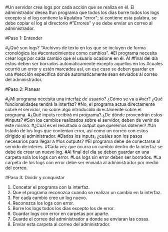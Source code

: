 #Un servidor crea logs por cada acción que se realiza en él. El administrador desea
#un programa que todos los días borre todos los logs excepto si el log contiene la
#palabra "error"; si contiene esta palabra, se debe copiar el log al directorio #"Errores" y se debe enviar un correo al administrador.

#Paso 1: Entender

#¿Qué son logs? "Archivos de texto en los que se incluyen de forma cronológica los #acontecimientos como cambios".
#El programa necesita  crear logs por cada cambio que el usuario ocasione en él. Al #final del día estos deben ser borrados automaticamente excepto aquellos en los #cuales ocurrió un error y estén marcados así, en ese caso se deben guardar en una #sección especifica donde automaticamente sean enviados al correo del administrador.

#Paso 2: Planear

#¿Mi programa necesita una interfaz de usuario? ¿Cómo se va a
#ver? ¿Qué funcionalidades tendrá la interfaz? 
#No, el programa actua directamente sobre el servidor, no sobre algo introducido directamente sobre el programa.
#¿Qué inputs recibirá mi programa? ¿De dónde provendrán estos
#inputs?
#Son los cambios realizados sobre el servidor, deben de venir de este mismo.
#¿Cuál es el resultado o output que queremos obtener?
#Un listado de los logs que contenian error, así como un correo con estos dirigido al administrador.
#Dados los inputs, ¿cuáles son los pasos necesarios para llegar a
#los outputs?
#El programa debe de conectarse al servido de interes.
#Cada vez que ocurra un cambio dentro de la interfaz se debe de crear un nuevo log.
#Al final del día se deben guardar en una carpeta sola los logs con error.
#Los logs sin error deben ser borrados.
#La carpeta de los logs con error debe ser enviada al administrador por medio del correo.

#Paso 3: Dividir y conquistar

1. Concetar el programa con la interfaz.
2. Que el programa reconozca cuando se realizar un cambio en la interfaz.
3. Por cada cambio cree un log nuevo.
4. Reconozca los logs con error.
5. Borre los logs todos los días excepto los de error.
6. Guardar logs con error en carpetas por aparte.
7. Guarde el correo del administrador a donde se enviaran las cosas.
8. Enviar esta carpeta al correo del administrador.